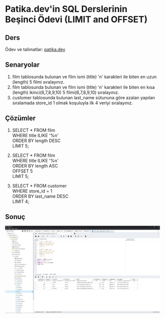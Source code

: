 # Patika.dev'in SQL Derslerinin Beşinci Ödevi (LIMIT and OFFSET)

## Ders
Ödev ve talimatlar: [patika.dev](https://academy.patika.dev/tr/courses/sql/Odev5)

## Senaryolar
1.  film tablosunda bulunan ve film ismi (title) 'n' karakteri ile biten en uzun (length) 5 filmi sıralayınız.
2.  film tablosunda bulunan ve film ismi (title) 'n' karakteri ile biten en kısa (length) ikinci(6,7,8,9,10) 5 filmi(6,7,8,9,10) sıralayınız.
3.  customer tablosunda bulunan last_name sütununa göre azalan yapılan sıralamada store_id 1 olmak koşuluyla ilk 4 veriyi sıralayınız.

## Çözümler
1.  SELECT * FROM film  
    WHERE title ILIKE '%n'  
    ORDER BY length DESC  
    LIMIT 5;

2.  SELECT * FROM film  
    WHERE title ILIKE '%n'  
    ORDER BY length ASC  
    OFFSET 5  
    LIMIT 5;

3.  SELECT * FROM customer  
    WHERE store_id = 1  
    ORDER BY last_name DESC  
    LIMIT 4;

## Sonuç
![SQL Ödev 5](/SQL/5-Limit&Offset/Odev5.jpg "SQL Ödev 5")
